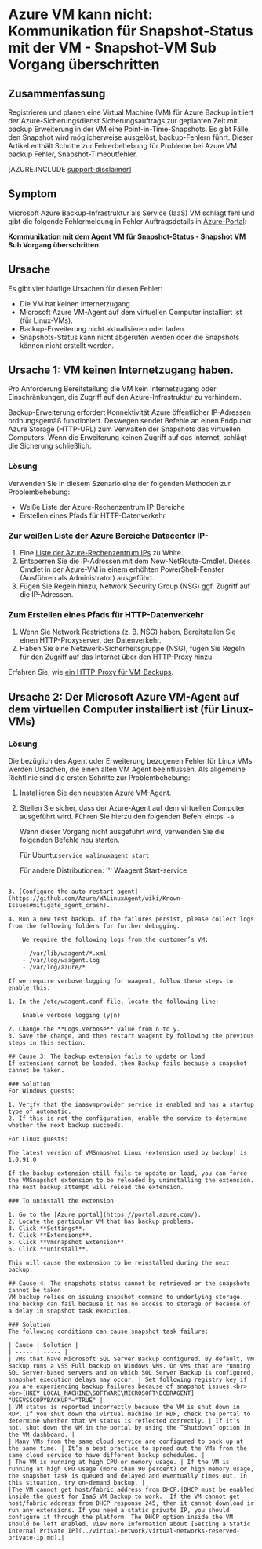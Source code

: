 <properties
   pageTitle="Azure VM kann nicht: Kommunikation für Snapshot-Status mit der VM - Snapshot-VM Sub Vorgang das Zeitlimit | Microsoft Azure"
   description="Symptome Ursachen und Lösungsmöglichkeiten für Azure VM backup Fehler, Kommunikation Snapshot-Status mit der VM. Snapshot VM Sub Vorgang Fehler überschritten"
   services="backup"
   documentationCenter=""
   authors="genlin"
   manager="cfreeman"
   editor=""/>

<tags
    ms.service="backup"
    ms.workload="storage-backup-recovery"
    ms.tgt_pltfrm="na"
    ms.devlang="na"
    ms.topic="article"
    ms.date="10/18/2016"
    ms.author="jimpark; markgal;genli"/>

# <a name="azure-vm-backup-fails-could-not-communicate-with-the-vm-agent-for-snapshot-status---snapshot-vm-sub-task-timed-out"></a>Azure VM kann nicht: Kommunikation für Snapshot-Status mit der VM - Snapshot-VM Sub Vorgang überschritten

## <a name="summary"></a>Zusammenfassung

Registrieren und planen eine Virtual Machine (VM) für Azure Backup initiiert der Azure-Sicherungsdienst Sicherungsauftrags zur geplanten Zeit mit backup Erweiterung in der VM eine Point-in-Time-Snapshots. Es gibt Fälle, den Snapshot wird möglicherweise ausgelöst, backup-Fehlern führt. Dieser Artikel enthält Schritte zur Fehlerbehebung für Probleme bei Azure VM backup Fehler, Snapshot-Timeoutfehler.

[AZURE.INCLUDE [support-disclaimer](../../includes/support-disclaimer.md)]

## <a name="symptom"></a>Symptom

Microsoft Azure Backup-Infrastruktur als Service (IaaS) VM schlägt fehl und gibt die folgende Fehlermeldung in Fehler Auftragsdetails in [Azure-Portal](https://portal.azure.com/):

**Kommunikation mit dem Agent VM für Snapshot-Status - Snapshot VM Sub Vorgang überschritten.**

## <a name="cause"></a>Ursache
Es gibt vier häufige Ursachen für diesen Fehler:

- Die VM hat keinen Internetzugang.
- Microsoft Azure VM-Agent auf dem virtuellen Computer installiert ist (für Linux-VMs).
- Backup-Erweiterung nicht aktualisieren oder laden.
- Snapshots-Status kann nicht abgerufen werden oder die Snapshots können nicht erstellt werden.

## <a name="cause-1-the-vm-does-not-have-internet-access"></a>Ursache 1: VM keinen Internetzugang haben.
Pro Anforderung Bereitstellung die VM kein Internetzugang oder Einschränkungen, die Zugriff auf den Azure-Infrastruktur zu verhindern.

Backup-Erweiterung erfordert Konnektivität Azure öffentlicher IP-Adressen ordnungsgemäß funktioniert. Deswegen sendet Befehle an einen Endpunkt Azure Storage (HTTP-URL) zum Verwalten der Snapshots des virtuellen Computers. Wenn die Erweiterung keinen Zugriff auf das Internet, schlägt die Sicherung schließlich.

### <a name="solution"></a>Lösung
Verwenden Sie in diesem Szenario eine der folgenden Methoden zur Problembehebung:

- Weiße Liste der Azure-Rechenzentrum IP-Bereiche
- Erstellen eines Pfads für HTTP-Datenverkehr

### <a name="to-whitelist-the-azure-datacenter-ip-ranges"></a>Zur weißen Liste der Azure Bereiche Datacenter IP-

1. Eine [Liste der Azure-Rechenzentrum IPs](https://www.microsoft.com/download/details.aspx?id=41653) zu White.
2. Entsperren Sie die IP-Adressen mit dem New-NetRoute-Cmdlet. Dieses Cmdlet in der Azure-VM in einem erhöhten PowerShell-Fenster (Ausführen als Administrator) ausgeführt.
3. Fügen Sie Regeln hinzu, Network Security Group (NSG) ggf. Zugriff auf die IP-Adressen.

### <a name="to-create-a-path-for-http-traffic-to-flow"></a>Zum Erstellen eines Pfads für HTTP-Datenverkehr

1. Wenn Sie Network Restrictions (z. B. NSG) haben, Bereitstellen Sie einen HTTP-Proxyserver, der Datenverkehr.
2. Haben Sie eine Netzwerk-Sicherheitsgruppe (NSG), fügen Sie Regeln für den Zugriff auf das Internet über den HTTP-Proxy hinzu.

Erfahren Sie, wie [ein HTTP-Proxy für VM-Backups](backup-azure-vms-prepare.md#using-an-http-proxy-for-vm-backups).

## <a name="cause-2-the-microsoft-azure-vm-agent-installed-in-the-vm-is-out-of-date-for-linux-vms"></a>Ursache 2: Der Microsoft Azure VM-Agent auf dem virtuellen Computer installiert ist (für Linux-VMs)

### <a name="solution"></a>Lösung
Die bezüglich des Agent oder Erweiterung bezogenen Fehler für Linux VMs werden Ursachen, die einen alten VM Agent beeinflussen. Als allgemeine Richtlinie sind die ersten Schritte zur Problembehebung:

1. [Installieren Sie den neuesten Azure VM-Agent](https://github.com/Azure/WALinuxAgent).
2. Stellen Sie sicher, dass der Azure-Agent auf dem virtuellen Computer ausgeführt wird. Führen Sie hierzu den folgenden Befehl ein:```ps -e```

    Wenn dieser Vorgang nicht ausgeführt wird, verwenden Sie die folgenden Befehle neu starten.

    Für Ubuntu:```service walinuxagent start```

    Für andere Distributionen: ''' Waagent Start-service
```

3. [Configure the auto restart agent](https://github.com/Azure/WALinuxAgent/wiki/Known-Issues#mitigate_agent_crash).

4. Run a new test backup. If the failures persist, please collect logs from the following folders for further debugging.

    We require the following logs from the customer’s VM:

    - /var/lib/waagent/*.xml
    - /var/log/waagent.log
    - /var/log/azure/*

If we require verbose logging for waagent, follow these steps to enable this:

1. In the /etc/waagent.conf file, locate the following line:

    Enable verbose logging (y|n)

2. Change the **Logs.Verbose** value from n to y.
3. Save the change, and then restart waagent by following the previous steps in this section.

## Cause 3: The backup extension fails to update or load
If extensions cannot be loaded, then Backup fails because a snapshot cannot be taken.

### Solution
For Windows guests:

1. Verify that the iaasvmprovider service is enabled and has a startup type of automatic.
2. If this is not the configuration, enable the service to determine whether the next backup succeeds.

For Linux guests:

The latest version of VMSnapshot Linux (extension used by backup) is 1.0.91.0

If the backup extension still fails to update or load, you can force the VMSnapshot extension to be reloaded by uninstalling the extension. The next backup attempt will reload the extension.

### To uninstall the extension

1. Go to the [Azure portal](https://portal.azure.com/).
2. Locate the particular VM that has backup problems.
3. Click **Settings**.
4. Click **Extensions**.
5. Click **Vmsnapshot Extension**.
6. Click **uninstall**.

This will cause the extension to be reinstalled during the next backup.

## Cause 4: The snapshots status cannot be retrieved or the snapshots cannot be taken
VM backup relies on issuing snapshot command to underlying storage. The backup can fail because it has no access to storage or because of a delay in snapshot task execution.

### Solution
The following conditions can cause snapshot task failure:

| Cause | Solution |
| ----- | ----- |
| VMs that have Microsoft SQL Server Backup configured. By default, VM Backup runs a VSS Full backup on Windows VMs. On VMs that are running SQL Server-based servers and on which SQL Server Backup is configured, snapshot execution delays may occur. | Set following registry key if you are experiencing backup failures because of snapshot issues.<br><br>[HKEY_LOCAL_MACHINE\SOFTWARE\MICROSOFT\BCDRAGENT] "USEVSSCOPYBACKUP"="TRUE" |
| VM status is reported incorrectly because the VM is shut down in RDP. If you shut down the virtual machine in RDP, check the portal to determine whether that VM status is reflected correctly. | If it’s not, shut down the VM in the portal by using the ”Shutdown” option in the VM dashboard. |
| Many VMs from the same cloud service are configured to back up at the same time. | It’s a best practice to spread out the VMs from the same cloud service to have different backup schedules. |
| The VM is running at high CPU or memory usage. | If the VM is running at high CPU usage (more than 90 percent) or high memory usage, the snapshot task is queued and delayed and eventually times out. In this situation, try on-demand backup. |
|The VM cannot get host/fabric address from DHCP.|DHCP must be enabled inside the guest for IaaS VM Backup to work.  If the VM cannot get host/fabric address from DHCP response 245, then it cannot download ir run any extensions. If you need a static private IP, you should configure it through the platform. The DHCP option inside the VM should be left enabled. View more information about [Setting a Static Internal Private IP](../virtual-network/virtual-networks-reserved-private-ip.md).|
